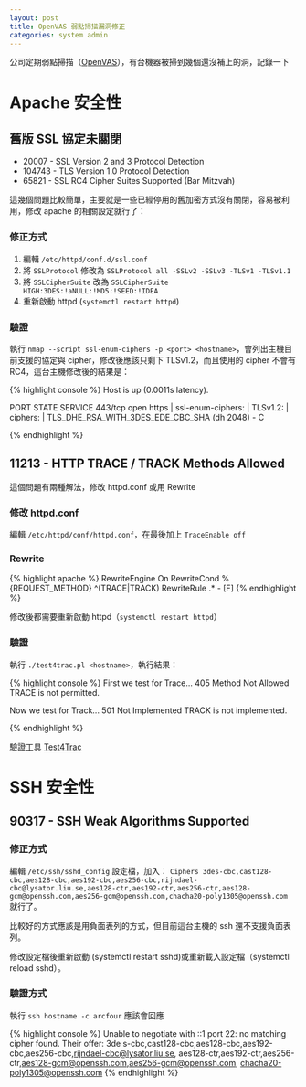 ```yaml
---
layout: post
title: OpenVAS 弱點掃描漏洞修正
categories: system admin
---
```


公司定期弱點掃描（[OpenVAS](https://www.openvas.org)），有台機器被掃到幾個還沒補上的洞，記錄一下

# Apache 安全性

## 舊版 SSL 協定未關閉
- 20007 - SSL Version 2 and 3 Protocol Detection
- 104743 - TLS Version 1.0 Protocol Detection
- 65821 - SSL RC4 Cipher Suites Supported (Bar Mitzvah)

這幾個問題比較簡單，主要就是一些已經停用的舊加密方式沒有關閉，容易被利用，修改 apache 的相關設定就行了：

### 修正方式
1. 編輯 `/etc/httpd/conf.d/ssl.conf`
2. 將 `SSLProtocol` 修改為 `SSLProtocol all -SSLv2 -SSLv3 -TLSv1 -TLSv1.1`
3. 將 `SSLCipherSuite` 改為 `SSLCipherSuite HIGH:3DES:!aNULL:!MD5:!SEED:!IDEA`
4. 重新啟動 httpd (`systemctl restart httpd`)

### 驗證

執行 `nmap --script ssl-enum-ciphers -p <port> <hostname>`，會列出主機目前支援的協定與 cipher，修改後應該只剩下 TLSv1.2，而且使用的 cipher 不會有 RC4，這台主機修改後的結果是：

{% highlight console %}
Host is up (0.0011s latency).

PORT    STATE SERVICE
443/tcp open  https
| ssl-enum-ciphers: 
|   TLSv1.2: 
|     ciphers: 
|       TLS_DHE_RSA_WITH_3DES_EDE_CBC_SHA (dh 2048) - C

{% endhighlight %}



## 11213 - HTTP TRACE / TRACK Methods Allowed

這個問題有兩種解法，修改 httpd.conf 或用 Rewrite

### 修改 httpd.conf
編輯 `/etc/httpd/conf/httpd.conf`，在最後加上 `TraceEnable off`

### Rewrite

{% highlight apache %}
 RewriteEngine On
 RewriteCond %{REQUEST_METHOD} ^(TRACE|TRACK)
 RewriteRule .* - [F]
 {% endhighlight %}

修改後都需要重新啟動 httpd（`systemctl restart httpd`）

### 驗證
執行 `./test4trac.pl <hostname>`，執行結果：

{% highlight console %}
First we test for Trace...
405 Method Not Allowed
TRACE is not permitted.

Now we test for Track...
501 Not Implemented
TRACK is not implemented.

{% endhighlight %}

驗證工具 [Test4Trac](https://blog.techstacks.com/test4trac.html)

# SSH 安全性

## 90317 - SSH Weak Algorithms Supported

### 修正方式

編輯 `/etc/ssh/sshd_config` 設定檔，加入：
`Ciphers 3des-cbc,cast128-cbc,aes128-cbc,aes192-cbc,aes256-cbc,rijndael-cbc@lysator.liu.se,aes128-ctr,aes192-ctr,aes256-ctr,aes128-gcm@openssh.com,aes256-gcm@openssh.com,chacha20-poly1305@openssh.com`
就行了。

比較好的方式應該是用負面表列的方式，但目前這台主機的 ssh 還不支援負面表列。

修改設定檔後重新啟動 (systemctl restart sshd)或重新載入設定檔（systemctl reload sshd）。

### 驗證方式

執行 `ssh hostname -c arcfour` 應該會回應

{% highlight console %}
Unable to negotiate with ::1 port 22: no matching cipher found. Their offer: 3de
s-cbc,cast128-cbc,aes128-cbc,aes192-cbc,aes256-cbc,rijndael-cbc@lysator.liu.se,
aes128-ctr,aes192-ctr,aes256-ctr,aes128-gcm@openssh.com,aes256-gcm@openssh.com,
chacha20-poly1305@openssh.com
{% endhighlight %}
